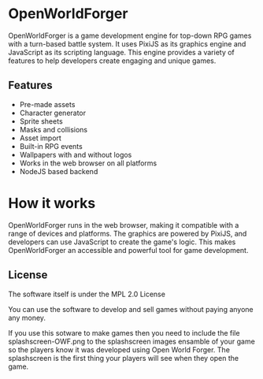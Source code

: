 <h1>OpenWorldForger</h1>

<p>OpenWorldForger is a game development engine for top-down RPG games with a turn-based battle system. It uses PixiJS as its graphics engine and JavaScript as its scripting language. This engine provides a variety of features to help developers create engaging and unique games.</p>

<h2>Features</h2>
<ul>
    <li>Pre-made assets</li>
    <li>Character generator</li>
    <li>Sprite sheets</li>
    <li>Masks and collisions</li>
    <li>Asset import</li>
    <li>Built-in RPG events</li>
    <li>Wallpapers with and without logos</li>
    <li>Works in the web browser on all platforms</li>
    <li>NodeJS based backend</li>
</ul>

<h1>How it works</h1>

<p>OpenWorldForger runs in the web browser, making it compatible with a range of devices and platforms. The graphics are powered by PixiJS, and developers can use JavaScript to create the game's logic. This makes OpenWorldForger an accessible and powerful tool for game development.</p>

<h2>License</h2>
<p>The software itself is under the MPL 2.0 License</p>
<p>You can use the software to develop and sell games without paying anyone any money.</p>
<p>If you use this sotware to make games then you need to include the file splashscreen-OWF.png to the splashscreen images ensamble of your game so the players know it was developed using Open World Forger. The splashscreen is the first thing your players will see when they open the game.</p>
